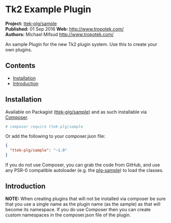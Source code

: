 # Tk2 Example Plugin

__Project:__ [ttek-plg/sample](http://packagist.org/packages/ttek-plg/sample)  
__Published:__ 01 Sep 2016
__Web:__ <http://www.tropotek.com/>  
__Authors:__ Michael Mifsud <http://www.tropotek.com/>  
  
An sample Plugin for the new Tk2 plugin system. Use this to create your own plugins.

## Contents

- [Installation](#installation)
- [Introduction](#introduction)


## Installation

Available on Packagist ([ttek-plg/sample](http://packagist.org/packages/ttek-plg/sample))
and as such installable via [Composer](http://getcomposer.org/).

```bash
# composer require ttek-plg/sample
```

Or add the following to your composer.json file:

```json
{
  "ttek-plg/sample": "~1.0"
}
```

If you do not use Composer, you can grab the code from GitHub, and use any
PSR-0 compatible autoloader (e.g. the [plg-sample](https://github.com/tropotek/plg-sample))
to load the classes.


## Introduction

__NOTE:__ When creating plugins that will not be installed via composer be sure that 
 you use a single name as the plugin name (as the sample) as that will become its namespace.
 If you do use Composer then you can create custom namespaces in the composer.json file of 
 the plugin.



  
  